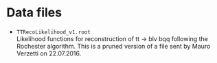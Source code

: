 # Data files

 * `TTRecoLikelihood_v1.root` <br />
   Likelihood functions for reconstruction of tt -> blv bqq following the Rochester algorithm. This is a pruned version of a file sent by Mauro Verzetti on 22.07.2016.
